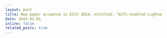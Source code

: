 ```yaml
---
layout: post
title: New paper accepted in ECCV 2024, entitled: "WiFi-enabled Lightweight Dual Selective Kernel Convolution for Human Pose Estimation." Well done, Toan.
date: 2024-02-01 
inline: false
related_posts: true
---
```





